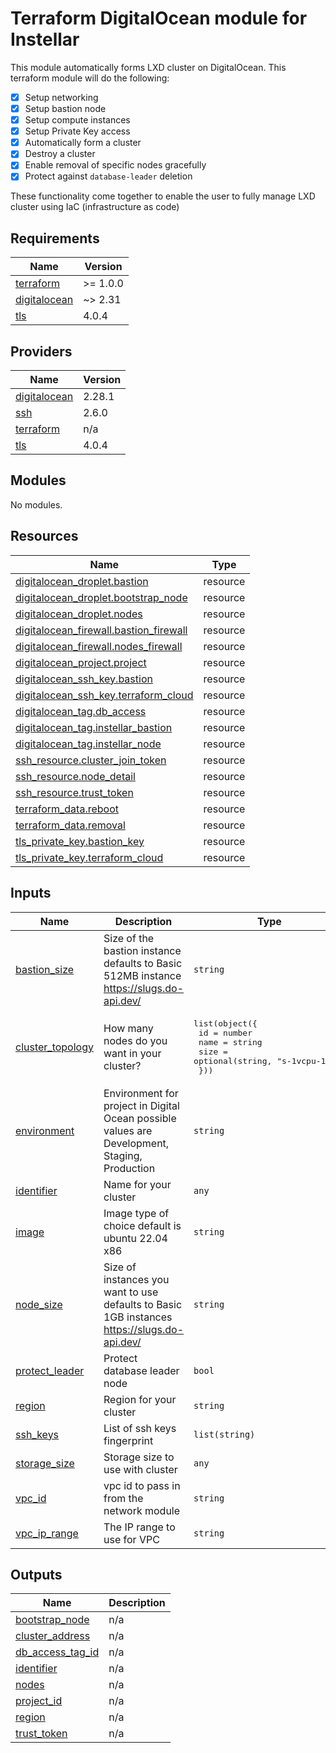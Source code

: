 # Terraform DigitalOcean module for Instellar

This module automatically forms LXD cluster on DigitalOcean. This terraform module will do the following:

- [x] Setup networking
- [x] Setup bastion node
- [x] Setup compute instances
- [x] Setup Private Key access
- [x] Automatically form a cluster
- [x] Destroy a cluster
- [x] Enable removal of specific nodes gracefully
- [x] Protect against `database-leader` deletion

These functionality come together to enable the user to fully manage LXD cluster using IaC (infrastructure as code)

<!-- BEGIN_TF_DOCS -->
## Requirements

| Name | Version |
|------|---------|
| <a name="requirement_terraform"></a> [terraform](#requirement\_terraform) | >= 1.0.0 |
| <a name="requirement_digitalocean"></a> [digitalocean](#requirement\_digitalocean) | ~> 2.31 |
| <a name="requirement_tls"></a> [tls](#requirement\_tls) | 4.0.4 |

## Providers

| Name | Version |
|------|---------|
| <a name="provider_digitalocean"></a> [digitalocean](#provider\_digitalocean) | 2.28.1 |
| <a name="provider_ssh"></a> [ssh](#provider\_ssh) | 2.6.0 |
| <a name="provider_terraform"></a> [terraform](#provider\_terraform) | n/a |
| <a name="provider_tls"></a> [tls](#provider\_tls) | 4.0.4 |

## Modules

No modules.

## Resources

| Name | Type |
|------|------|
| [digitalocean_droplet.bastion](https://registry.terraform.io/providers/digitalocean/digitalocean/latest/docs/resources/droplet) | resource |
| [digitalocean_droplet.bootstrap_node](https://registry.terraform.io/providers/digitalocean/digitalocean/latest/docs/resources/droplet) | resource |
| [digitalocean_droplet.nodes](https://registry.terraform.io/providers/digitalocean/digitalocean/latest/docs/resources/droplet) | resource |
| [digitalocean_firewall.bastion_firewall](https://registry.terraform.io/providers/digitalocean/digitalocean/latest/docs/resources/firewall) | resource |
| [digitalocean_firewall.nodes_firewall](https://registry.terraform.io/providers/digitalocean/digitalocean/latest/docs/resources/firewall) | resource |
| [digitalocean_project.project](https://registry.terraform.io/providers/digitalocean/digitalocean/latest/docs/resources/project) | resource |
| [digitalocean_ssh_key.bastion](https://registry.terraform.io/providers/digitalocean/digitalocean/latest/docs/resources/ssh_key) | resource |
| [digitalocean_ssh_key.terraform_cloud](https://registry.terraform.io/providers/digitalocean/digitalocean/latest/docs/resources/ssh_key) | resource |
| [digitalocean_tag.db_access](https://registry.terraform.io/providers/digitalocean/digitalocean/latest/docs/resources/tag) | resource |
| [digitalocean_tag.instellar_bastion](https://registry.terraform.io/providers/digitalocean/digitalocean/latest/docs/resources/tag) | resource |
| [digitalocean_tag.instellar_node](https://registry.terraform.io/providers/digitalocean/digitalocean/latest/docs/resources/tag) | resource |
| [ssh_resource.cluster_join_token](https://registry.terraform.io/providers/loafoe/ssh/latest/docs/resources/resource) | resource |
| [ssh_resource.node_detail](https://registry.terraform.io/providers/loafoe/ssh/latest/docs/resources/resource) | resource |
| [ssh_resource.trust_token](https://registry.terraform.io/providers/loafoe/ssh/latest/docs/resources/resource) | resource |
| [terraform_data.reboot](https://registry.terraform.io/providers/hashicorp/terraform/latest/docs/resources/data) | resource |
| [terraform_data.removal](https://registry.terraform.io/providers/hashicorp/terraform/latest/docs/resources/data) | resource |
| [tls_private_key.bastion_key](https://registry.terraform.io/providers/hashicorp/tls/4.0.4/docs/resources/private_key) | resource |
| [tls_private_key.terraform_cloud](https://registry.terraform.io/providers/hashicorp/tls/4.0.4/docs/resources/private_key) | resource |

## Inputs

| Name | Description | Type | Default | Required |
|------|-------------|------|---------|:--------:|
| <a name="input_bastion_size"></a> [bastion\_size](#input\_bastion\_size) | Size of the bastion instance defaults to Basic 512MB instance https://slugs.do-api.dev/ | `string` | `"s-1vcpu-512mb-10gb"` | no |
| <a name="input_cluster_topology"></a> [cluster\_topology](#input\_cluster\_topology) | How many nodes do you want in your cluster? | <pre>list(object({<br>    id   = number<br>    name = string<br>    size = optional(string, "s-1vcpu-1gb")<br>  }))</pre> | `[]` | no |
| <a name="input_environment"></a> [environment](#input\_environment) | Environment for project in Digital Ocean possible values are Development, Staging, Production | `string` | `"Production"` | no |
| <a name="input_identifier"></a> [identifier](#input\_identifier) | Name for your cluster | `any` | n/a | yes |
| <a name="input_image"></a> [image](#input\_image) | Image type of choice default is ubuntu 22.04 x86 | `string` | `"ubuntu-22-04-x64"` | no |
| <a name="input_node_size"></a> [node\_size](#input\_node\_size) | Size of instances you want to use defaults to Basic 1GB instances https://slugs.do-api.dev/ | `string` | `"s-2vcpu-4gb-amd"` | no |
| <a name="input_protect_leader"></a> [protect\_leader](#input\_protect\_leader) | Protect database leader node | `bool` | `true` | no |
| <a name="input_region"></a> [region](#input\_region) | Region for your cluster | `string` | `"sgp1"` | no |
| <a name="input_ssh_keys"></a> [ssh\_keys](#input\_ssh\_keys) | List of ssh keys fingerprint | `list(string)` | `[]` | no |
| <a name="input_storage_size"></a> [storage\_size](#input\_storage\_size) | Storage size to use with cluster | `any` | n/a | yes |
| <a name="input_vpc_id"></a> [vpc\_id](#input\_vpc\_id) | vpc id to pass in from the network module | `string` | n/a | yes |
| <a name="input_vpc_ip_range"></a> [vpc\_ip\_range](#input\_vpc\_ip\_range) | The IP range to use for VPC | `string` | `"10.0.1.0/24"` | no |

## Outputs

| Name | Description |
|------|-------------|
| <a name="output_bootstrap_node"></a> [bootstrap\_node](#output\_bootstrap\_node) | n/a |
| <a name="output_cluster_address"></a> [cluster\_address](#output\_cluster\_address) | n/a |
| <a name="output_db_access_tag_id"></a> [db\_access\_tag\_id](#output\_db\_access\_tag\_id) | n/a |
| <a name="output_identifier"></a> [identifier](#output\_identifier) | n/a |
| <a name="output_nodes"></a> [nodes](#output\_nodes) | n/a |
| <a name="output_project_id"></a> [project\_id](#output\_project\_id) | n/a |
| <a name="output_region"></a> [region](#output\_region) | n/a |
| <a name="output_trust_token"></a> [trust\_token](#output\_trust\_token) | n/a |
<!-- END_TF_DOCS -->